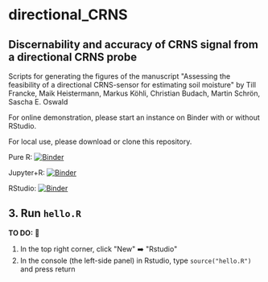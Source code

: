 # directional_CRNS
## Discernability and accuracy of CRNS signal from a directional CRNS probe
Scripts for generating the figures of the manuscript
"Assessing the feasibility of a directional CRNS-sensor for estimating soil moisture"
by Till Francke, Maik Heistermann, Markus Köhli, Christian Budach, Martin Schrön, Sascha E. Oswald

For online demonstration, please start an instance on Binder with or without RStudio.

For local use, please download or clone this repository.

Pure R: [![Binder](https://mybinder.org/badge_logo.svg)](https://mybinder.org/v2/gh/TillF/directional_CRNS/main)

Jupyter+R: [![Binder](http://mybinder.org/badge_logo.svg)](https://mybinder.org/v2/gh/TillF/directional_CRNS/main?filepath=empty_R.ipynb)

RStudio:       [![Binder](http://mybinder.org/badge_logo.svg)](https://mybinder.org/v2/gh/TillF/directional_CRNS/main?urlpath=rstudio)




## 3. Run `hello.R`

**TO DO:** :vertical_traffic_light:

1. In the top right corner, click "New" :arrow_right: "Rstudio"
2. In the console (the left-side panel) in Rstudio, type `source("hello.R")` and press return